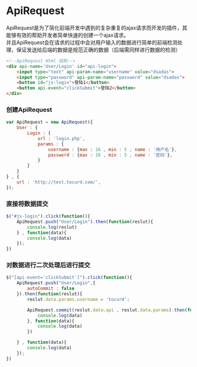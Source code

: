 # ApiRequest  
ApiRequest是为了简化前端开发中遇到的复杂重复的ajax请求而开发的插件，其能够有效的帮助开发者简单快速的创建一个ajax请求。  
并且ApiRequest会在请求的过程中会对用户输入的数据进行简单的前端检测处理，保证发送给后端的数据是规范正确的数据（后端需同样进行数据的检测）

```html
<!--ApiRequest Html 结构-->
<div api-name='User/Login' id="api-login">
	<input type="text" api-param-name="username" value="dsadas">
	<input type="password" api-param-name="password" value="dsadas">
	<button id="js-login">登陆1</button>
	<button api-event="clickSubmit">登陆2</button>
</div>
```

### 创建ApiRequest
```javascript
var ApiRequest = new ApiRequest({
	User : {
		Login : {
			url : 'login.php',
			params : {
				username : {max : 16 , min : 5 , name : '用户名'},
				password : {max : 16 , min : 5 , name : '密码'},
			}
		}
	}
} , {
	url : 'http://test.tocurd.com/',
});
```
  

### 直接将数据提交
```javascript
$("#js-login").click(function(){
	ApiRequest.push("User/Login").then(function(reslut){
		console.log(reslut)
	} , function(data){
		console.log(data)
	});
})
```
  

### 对数据进行二次处理后进行提交
```javascript
$("[api-event='clickSubmit']").click(function(){
	ApiRequest.push("User/Login",{
		autoCommit : false
	}).then(function(reslut){
		reslut.data.params.username = 'tocurd';

		ApiRequest.commit(reslut.data.api , reslut.data.params).then(function(data){
			console.log(data)
		}, function(data){
			console.log(data)
		})

	} , function(data){
		console.log(data)
	});
})
```